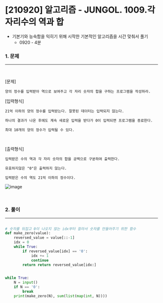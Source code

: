# [210920] 알고리즘 - JUNGOL. 1009.각 자리수의 역과 합

- 기본기와 능숙함을 익히기 위해 시작한 기본적인 알고리즘을 시간 맞춰서 풀기
  - 0920 - 4분

### 1. 문제
---
<br>

[문제]

```
양의 정수를 입력받아 역으로 보여주고 각 자리 숫자의 합을 구하는 프로그램을 작성하라.
```


[입력형식]

```
21억 이하의 양의 정수를 입력받는다. 잘못된 데이터는 입력되지 않는다. 

하나의 결과가 나온 후에도 계속 새로운 입력을 받다가 0이 입력되면 프로그램을 종료한다.

최대 10개의 양의 정수가 입력될 수 있다.
```

<br>

[출력형식]
```
입력받은 수의 역과 각 자리 숫자의 합을 공백으로 구분하여 출력한다.

유효하지않은 "0"은 출력하지 않는다. 

입력받은 수의 역도 21억 이하의 정수이다.
```


![image](https://user-images.githubusercontent.com/64825713/133962787-abee99df-65e5-41cb-89b8-035ba406d82e.png)


<br>

### 2. 풀이
---

```python

# 숫자를 뒤집고 0이 나오지 않는 idx부터 잘라서 숫자를 만들어주기 위한 함수
def make_zero(value):
    reversed_value = value[::-1]
    idx = 0
    while True:
        if reversed_value[idx] == '0':
            idx += 1
            continue
        return return reversed_value[idx:]
    

while True:
    N = input()
    if N == '0':
        break
    print(make_zero(N), sum(list(map(int, N))))
```
